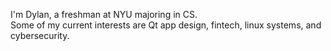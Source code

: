 I'm Dylan, a freshman at NYU majoring in CS. <br/> Some of my current interests are Qt app design, fintech, linux systems, and cybersecurity. <br> 

